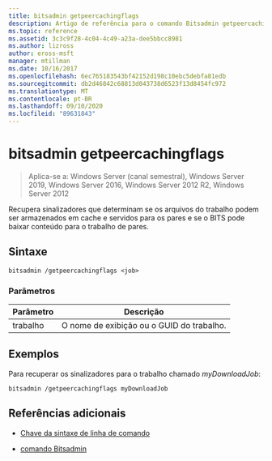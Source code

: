 ```yaml
---
title: bitsadmin getpeercachingflags
description: Artigo de referência para o comando Bitsadmin getpeercachingflags, que recupera sinalizadores que determinam se os arquivos do trabalho podem ser armazenados em cache e servidos para os pares e se o BITS pode baixar conteúdo para o trabalho de pares.
ms.topic: reference
ms.assetid: 3c3c9f28-4c04-4c49-a23a-dee5bbcc8981
ms.author: lizross
author: eross-msft
manager: mtillman
ms.date: 10/16/2017
ms.openlocfilehash: 6ec765183543bf42152d198c10ebc5debfa81edb
ms.sourcegitcommit: db2d46842c68813d043738d6523f13d8454fc972
ms.translationtype: MT
ms.contentlocale: pt-BR
ms.lasthandoff: 09/10/2020
ms.locfileid: "89631843"
---
```

# <a name="bitsadmin-getpeercachingflags"></a>bitsadmin getpeercachingflags

> Aplica-se a: Windows Server (canal semestral), Windows Server 2019, Windows Server 2016, Windows Server 2012 R2, Windows Server 2012

Recupera sinalizadores que determinam se os arquivos do trabalho podem ser armazenados em cache e servidos para os pares e se o BITS pode baixar conteúdo para o trabalho de pares.

## <a name="syntax"></a>Sintaxe

```
bitsadmin /getpeercachingflags <job>
```

### <a name="parameters"></a>Parâmetros

| Parâmetro | Descrição |
| -------------- | -------------- |
| trabalho | O nome de exibição ou o GUID do trabalho. |

## <a name="examples"></a>Exemplos

Para recuperar os sinalizadores para o trabalho chamado *myDownloadJob*:

```
bitsadmin /getpeercachingflags myDownloadJob
```

## <a name="additional-references"></a>Referências adicionais

- [Chave da sintaxe de linha de comando](command-line-syntax-key.md)

- [comando Bitsadmin](bitsadmin.md)
